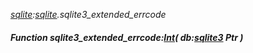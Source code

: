 _[sqlite](../../modules/sqlite/sqlite-module.md):[sqlite](../../modules/sqlite/sqlite-module.md).sqlite3\_extended\_errcode_
##### Function sqlite3\_extended\_errcode:[Int](../../modules/wonkey/wonkey-types-int.md)( db:[sqlite3](../../modules/sqlite/sqlite-sqlite3.md) Ptr )
